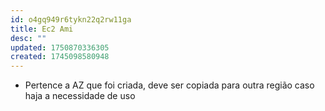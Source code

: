 ```yaml
---
id: o4gq949r6tykn22q2rw11ga
title: Ec2 Ami
desc: ""
updated: 1750870336305
created: 1745098580948
---
```


- Pertence a AZ que foi criada, deve ser copiada para outra região caso haja a necessidade de uso
